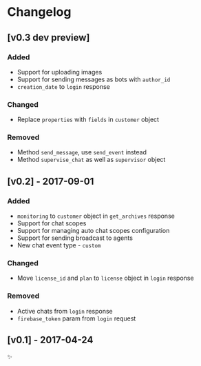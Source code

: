 # Changelog

## [v0.3 dev preview]

### Added
- Support for uploading images
- Support for sending messages as bots with `author_id`
- `creation_date` to `login` response

### Changed
- Replace `properties` with `fields` in `customer` object

### Removed
- Method `send_message`, use `send_event` instead
- Method `supervise_chat` as well as `supervisor` object

## [v0.2] - 2017-09-01

### Added
- `monitoring` to `customer` object in `get_archives` response
- Support for chat scopes
- Support for managing auto chat scopes configuration
- Support for sending broadcast to agents
- New chat event type - `custom`

### Changed
- Move `license_id` and `plan` to `license` object in `login` response

### Removed
- Active chats from `login` response
- `firebase_token` param from `login` request

## [v0.1] - 2017-04-24

:sparkles:
